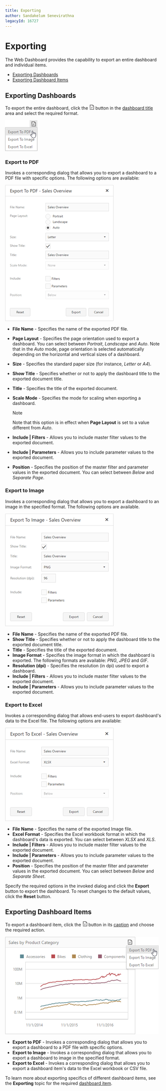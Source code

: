 ```yaml
---
title: Exporting
author: Sandakelum Senevirathna
legacyId: 16727
---
```

# Exporting
The Web Dashboard provides the capability to export an entire dashboard and individual items.
* [Exporting Dashboards](#exportingdashboards)
* [Exporting Dashboard Items](#exportingdashboarditems)

## <a name="exportingdashboards"/>Exporting Dashboards
To export the entire dashboard, click the ![Printing_ExportElementButtonWeb](../../images/img19570.png) button in the [dashboard title](data-presentation/dashboard-layout.md) area and select the required format.

![Printing_ExportMenuWeb](../../images/img19567.png)

### Export to PDF

Invokes a corresponding dialog that allows you to export a dashboard to a PDF file with specific options. The following options are available:

![ExportToPDF_DashboardOptions](../../images/img22288.png)
* **File Name** - Specifies the name of the exported PDF file.
* **Page Layout** - Specifies the page orientation used to export a dashboard. You can select between _Portrait_, _Landscape_ and _Auto_. Note that in the _Auto_ mode, page orientation is selected automatically depending on the horizontal and vertical sizes of a dashboard.
* **Size** - Specifies the standard paper size (for instance, _Letter_ or _A4_).
* **Show Title** - Specifies whether or not to apply the dashboard title to the exported document title.
* **Title** - Specifies the title of the exported document.
* **Scale Mode** - Specifies the mode for scaling when exporting a dashboard.
	
	> [!NOTE]
	> Note that this option is in effect when **Page Layout** is set to a value different from _Auto_.
* **Include | Filters** - Allows you to include master filter values to the exported document.
* **Include | Parameters** - Allows you to include parameter values to the exported document.
* **Position** - Specifies the position of the master filter and parameter values in the exported document. You can select between _Below_ and _Separate Page_.

### Export to Image

Invokes a corresponding dialog that allows you to export a dashboard to an image in the specified format. The following options are available.

![ExportToImage_DashboardOptions](../../images/img22289.png)
* **File Name** - Specifies the name of the exported PDF file.
* **Show Title** - Specifies whether or not to apply the dashboard title to the exported document title.
* **Title** - Specifies the title of the exported document.
* **Image Format** - Specifies the image format in which the dashboard is exported. The following formats are available: _PNG_, _JPEG_ and _GIF_.
* **Resolution (dpi)** - Specifies the resolution (in dpi) used to export a dashboard.
* **Include | Filters** - Allows you to include master filter values to the exported document.
* **Include | Parameters** - Allows you to include parameter values to the exported document.

### Export to Excel

Invokes a corresponding dialog that allows end-users to export dashboard's data to the Excel file. The following options are available:

![ExportToExcel_DashboardOptions_Web](../../images/img128222.png)
* **File Name** - Specifies the name of the exported Image file.
* **Excel Format** - Specifies the Excel workbook format in which the dashboard's data is exported. You can select between _XLSX_ and _XLS_.
* **Include | Filters** - Allows you to include master filter values to the exported document.
* **Include | Parameters** - Allows you to include parameter values to the exported document.
* **Position** - Specifies the position of the master filter and parameter values in the exported document. You can select between _Below_ and _Separate Sheet_.

Specify the required options in the invoked dialog and click the **Export** button to export the dashboard. To reset changes to the default values, click the **Reset** button.

## <a name="exportingdashboarditems"/>Exporting Dashboard Items
To export a dashboard item, click the ![Printing_ExportElementButtonWeb](../../images/img19570.png) button in its [caption](data-presentation/dashboard-layout.md) and choose the required action.

![Printing_ExportElementWeb](../../images/img19610.png)
* **Export to PDF** - Invokes a corresponding dialog that allows you to export a dashboard to a PDF file with specific options.
* **Export to Image** - Invokes a corresponding dialog that allows you to export a dashboard to image in the specified format.
* **Export to Excel** - Invokes a corresponding dialog that allows you to export a dashboard item's data to the Excel workbook or CSV file.

To learn more about exporting specifics of different dashboard items, see the **Exporting** topic for the required [dashboard item](dashboard-items.md).